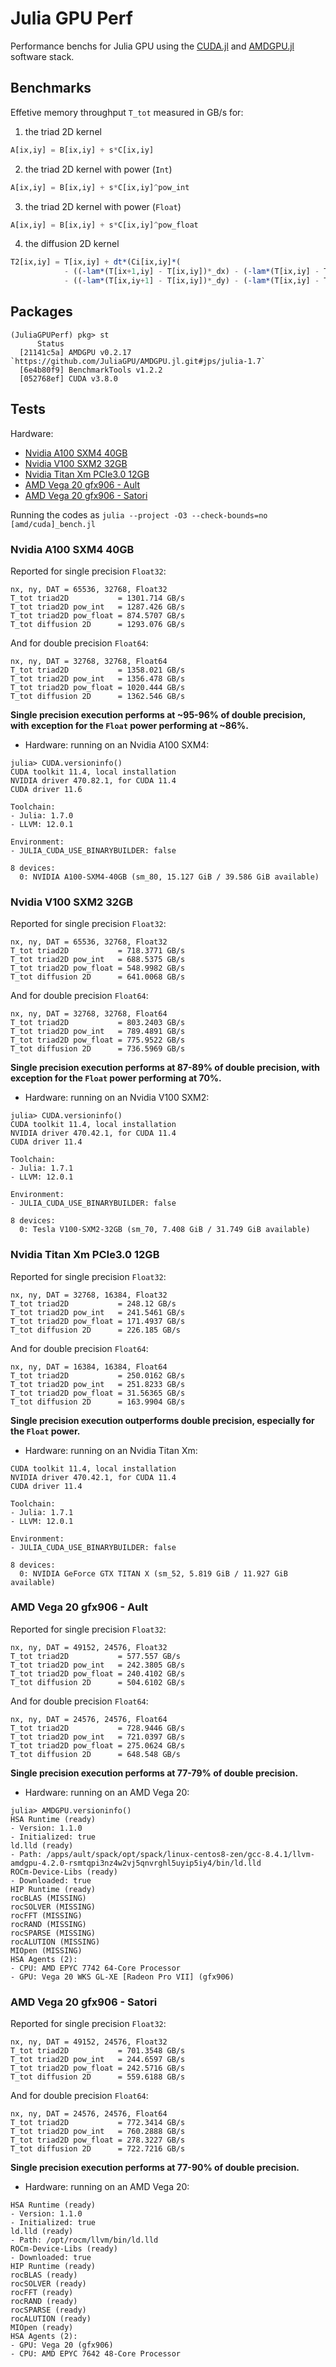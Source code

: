 # Julia GPU Perf

Performance benchs for Julia GPU using the [CUDA.jl](https://github.com/JuliaGPU/CUDA.jl) and [AMDGPU.jl](https://github.com/JuliaGPU/AMDGPU.jl) software stack.

## Benchmarks
Effetive memory throughput `T_tot` measured in GB/s for:
1. the triad 2D kernel
```julia
A[ix,iy] = B[ix,iy] + s*C[ix,iy]
```

2. the triad 2D kernel with power (`Int`)
```julia
A[ix,iy] = B[ix,iy] + s*C[ix,iy]^pow_int
```

3. the triad 2D kernel with power (`Float`)
```julia
A[ix,iy] = B[ix,iy] + s*C[ix,iy]^pow_float
```

4. the diffusion 2D kernel
```julia
T2[ix,iy] = T[ix,iy] + dt*(Ci[ix,iy]*(
            - ((-lam*(T[ix+1,iy] - T[ix,iy])*_dx) - (-lam*(T[ix,iy] - T[ix-1,iy])*_dx))*_dx
            - ((-lam*(T[ix,iy+1] - T[ix,iy])*_dy) - (-lam*(T[ix,iy] - T[ix,iy-1])*_dy))*_dy ))
```

## Packages
```julia-repl
(JuliaGPUPerf) pkg> st
      Status
  [21141c5a] AMDGPU v0.2.17 `https://github.com/JuliaGPU/AMDGPU.jl.git#jps/julia-1.7`
  [6e4b80f9] BenchmarkTools v1.2.2
  [052768ef] CUDA v3.8.0
```

## Tests

Hardware:
* [Nvidia A100 SXM4 40GB](#nvidia-a100-sxm4-40gb)
* [Nvidia V100 SXM2 32GB](#nvidia-v100-sxm2-32gb)
* [Nvidia Titan Xm PCIe3.0 12GB](#nvidia-titan-xm-pcie30-12gb)
* [AMD Vega 20 gfx906 - Ault](#amd-vega-20-gfx906---ault)
* [AMD Vega 20 gfx906 - Satori](#amd-vega-20-gfx906---satori)

Running the codes as `julia --project -O3 --check-bounds=no [amd/cuda]_bench.jl`


### Nvidia A100 SXM4 40GB
Reported for single precision `Float32`:
```julia-repl
nx, ny, DAT = 65536, 32768, Float32
T_tot triad2D           = 1301.714 GB/s
T_tot triad2D pow_int   = 1287.426 GB/s
T_tot triad2D pow_float = 874.5707 GB/s
T_tot diffusion 2D      = 1293.076 GB/s
```

And for double precision `Float64`:
```julia-repl
nx, ny, DAT = 32768, 32768, Float64
T_tot triad2D           = 1358.021 GB/s
T_tot triad2D pow_int   = 1356.478 GB/s
T_tot triad2D pow_float = 1020.444 GB/s
T_tot diffusion 2D      = 1362.546 GB/s
```

**Single precision execution performs at ~95-96% of double precision, with exception for the `Float` power performing at ~86%.**

- Hardware: running on an Nvidia A100 SXM4:
```julia-repl
julia> CUDA.versioninfo()
CUDA toolkit 11.4, local installation
NVIDIA driver 470.82.1, for CUDA 11.4
CUDA driver 11.6

Toolchain:
- Julia: 1.7.0
- LLVM: 12.0.1

Environment:
- JULIA_CUDA_USE_BINARYBUILDER: false

8 devices:
  0: NVIDIA A100-SXM4-40GB (sm_80, 15.127 GiB / 39.586 GiB available)
```


### Nvidia V100 SXM2 32GB
Reported for single precision `Float32`:
```julia-repl
nx, ny, DAT = 65536, 32768, Float32
T_tot triad2D           = 718.3771 GB/s
T_tot triad2D pow_int   = 688.5375 GB/s
T_tot triad2D pow_float = 548.9982 GB/s
T_tot diffusion 2D      = 641.0068 GB/s
```

And for double precision `Float64`:
```julia-repl
nx, ny, DAT = 32768, 32768, Float64
T_tot triad2D           = 803.2403 GB/s
T_tot triad2D pow_int   = 789.4891 GB/s
T_tot triad2D pow_float = 775.9522 GB/s
T_tot diffusion 2D      = 736.5969 GB/s
```

**Single precision execution performs at 87-89% of double precision, with exception for the `Float` power performing at 70%.**

- Hardware: running on an Nvidia V100 SXM2:
```julia-repl
julia> CUDA.versioninfo()
CUDA toolkit 11.4, local installation
NVIDIA driver 470.42.1, for CUDA 11.4
CUDA driver 11.4

Toolchain:
- Julia: 1.7.1
- LLVM: 12.0.1

Environment:
- JULIA_CUDA_USE_BINARYBUILDER: false

8 devices:
  0: Tesla V100-SXM2-32GB (sm_70, 7.408 GiB / 31.749 GiB available)
```

### Nvidia Titan Xm PCIe3.0 12GB
Reported for single precision `Float32`:
```julia-repl
nx, ny, DAT = 32768, 16384, Float32
T_tot triad2D           = 248.12 GB/s
T_tot triad2D pow_int   = 241.5461 GB/s
T_tot triad2D pow_float = 171.4937 GB/s
T_tot diffusion 2D      = 226.185 GB/s
```

And for double precision `Float64`:
```julia-repl
nx, ny, DAT = 16384, 16384, Float64
T_tot triad2D           = 250.0162 GB/s
T_tot triad2D pow_int   = 251.8233 GB/s
T_tot triad2D pow_float = 31.56365 GB/s
T_tot diffusion 2D      = 163.9904 GB/s
```

**Single precision execution outperforms double precision, especially for the `Float` power.**

- Hardware: running on an Nvidia Titan Xm:
```julia-repl
CUDA toolkit 11.4, local installation
NVIDIA driver 470.42.1, for CUDA 11.4
CUDA driver 11.4

Toolchain:
- Julia: 1.7.1
- LLVM: 12.0.1

Environment:
- JULIA_CUDA_USE_BINARYBUILDER: false

8 devices:
  0: NVIDIA GeForce GTX TITAN X (sm_52, 5.819 GiB / 11.927 GiB available)
```

### AMD Vega 20 gfx906 - Ault
Reported for single precision `Float32`:
```julia-repl
nx, ny, DAT = 49152, 24576, Float32
T_tot triad2D           = 577.557 GB/s
T_tot triad2D pow_int   = 242.3805 GB/s
T_tot triad2D pow_float = 240.4102 GB/s
T_tot diffusion 2D      = 504.6102 GB/s
```

And for double precision `Float64`:
```
nx, ny, DAT = 24576, 24576, Float64
T_tot triad2D           = 728.9446 GB/s
T_tot triad2D pow_int   = 721.0397 GB/s
T_tot triad2D pow_float = 275.0624 GB/s
T_tot diffusion 2D      = 648.548 GB/s
```

**Single precision execution performs at 77-79% of double precision.**

- Hardware: running on an AMD Vega 20:
```julia-repl
julia> AMDGPU.versioninfo()
HSA Runtime (ready)
- Version: 1.1.0
- Initialized: true
ld.lld (ready)
- Path: /apps/ault/spack/opt/spack/linux-centos8-zen/gcc-8.4.1/llvm-amdgpu-4.2.0-rsmtqpi3nz4w2vj5qnvrghl5uyip5iy4/bin/ld.lld
ROCm-Device-Libs (ready)
- Downloaded: true
HIP Runtime (ready)
rocBLAS (MISSING)
rocSOLVER (MISSING)
rocFFT (MISSING)
rocRAND (MISSING)
rocSPARSE (MISSING)
rocALUTION (MISSING)
MIOpen (MISSING)
HSA Agents (2):
- CPU: AMD EPYC 7742 64-Core Processor
- GPU: Vega 20 WKS GL-XE [Radeon Pro VII] (gfx906)
```

### AMD Vega 20 gfx906 - Satori
Reported for single precision `Float32`:
```julia-repl
nx, ny, DAT = 49152, 24576, Float32
T_tot triad2D           = 701.3548 GB/s
T_tot triad2D pow_int   = 244.6597 GB/s
T_tot triad2D pow_float = 242.5716 GB/s
T_tot diffusion 2D      = 559.6188 GB/s
```

And for double precision `Float64`:
```
nx, ny, DAT = 24576, 24576, Float64
T_tot triad2D           = 772.3414 GB/s
T_tot triad2D pow_int   = 760.2888 GB/s
T_tot triad2D pow_float = 278.3227 GB/s
T_tot diffusion 2D      = 722.7216 GB/s
```

**Single precision execution performs at 77-90% of double precision.**

- Hardware: running on an AMD Vega 20:
```julia-repl
HSA Runtime (ready)
- Version: 1.1.0
- Initialized: true
ld.lld (ready)
- Path: /opt/rocm/llvm/bin/ld.lld
ROCm-Device-Libs (ready)
- Downloaded: true
HIP Runtime (ready)
rocBLAS (ready)
rocSOLVER (ready)
rocFFT (ready)
rocRAND (ready)
rocSPARSE (ready)
rocALUTION (ready)
MIOpen (ready)
HSA Agents (2):
- GPU: Vega 20 (gfx906)
- CPU: AMD EPYC 7642 48-Core Processor
```
